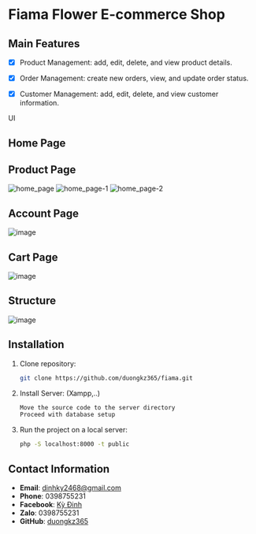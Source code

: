 # Fiama Flower E-commerce  Shop



## Main Features
- [x] Product Management: add, edit, delete, and view product details.
- [x] Order Management: create new orders, view, and update order status.
- [x] Customer Management: add, edit, delete, and view customer information.


UI
## Home Page


## Product Page
![home_page](https://github.com/kydinh07/fiama/assets/328dca71-5df3-46a5-b07c-102b34d27956)
![home_page-1](https://github.com/user-attachments/assets/cb8e7eaf-bd1a-4d38-a84b-2b76ce15b6a0)
![home_page-2](https://github.com/user-attachments/assets/10d3da96-86c2-4980-8ab1-49c4b94a4053)


## Account Page
![image](https://github.com/duongkz365/fiama/assets/87511212/dd7bae89-0b8a-473a-8e3f-7fa28b61ce9d)



## Cart Page
![image](https://github.com/duongkz365/fiama/assets/87511212/ea82f16c-c722-4bae-805c-272ce51ea772)




## Structure 
![image](https://github.com/duongkz365/fiama/assets/87511212/d571492f-729d-44ce-b8c9-bb9e246b00b4)



## Installation
1. Clone repository:
    ```sh
    git clone https://github.com/duongkz365/fiama.git
    ```
2. Install Server: (Xampp,..)
    ```sh
    Move the source code to the server directory
    Proceed with database setup
    ```
3. Run the project on a local server:
    ```sh
    php -S localhost:8000 -t public
    ```
## Contact Information
- **Email**: dinhky2468@gmail.com
- **Phone**: 0398755231
- **Facebook**: [Kỳ Đinh](https://www.facebook.com/kydingy)
- **Zalo**: 0398755231
- **GitHub**: [duongkz365](https://github.com/duongkz365)

